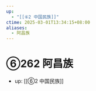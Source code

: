 ```yaml
---
up:
  - "[[⑥2 中国民族]]"
ctime: 2025-03-01T13:34:15+08:00
aliases:
  - 阿昌族
---
```


# ⑥262 阿昌族

- up: [[⑥2 中国民族]]
